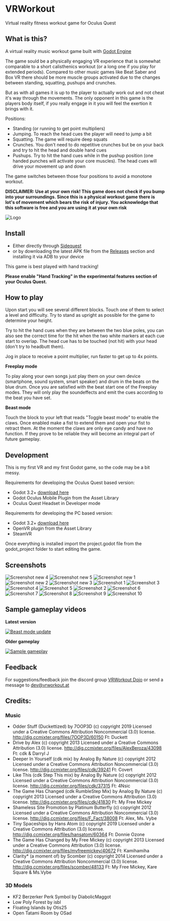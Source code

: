 # VRWorkout
Virtual reality fitness workout game for Oculus Quest

## What is this?

A virtual reality music workout game built with [Godot Engine](https://godotengine.org/)

The game sould be a physically engaging VR experience that is somewhat comparable to a short calisthenics workout (or a long one if you play for extended periods). Compared to other music games like Beat Saber and Box VR there should be more muscle groups activated due to the changes between standing, squatting, pushups and crunches. 

But as with all games it is up to the player to actually work out and not cheat it's way through the movements. The only opponent in this game is the players body itself, if you really engage in it you will feel the exertion it brings with it.

Positions:

* Standing (or running to get point multipliers)
* Jumping. To reach the head cues the player will need to jump a bit
* Squatting. The game will require deep squats
* Crunches. You don't need to do repetitive crunches but be on your back and try to hit the head and double hand cues
* Pushups. Try to hit the hand cues while in the pushup position (one handed punches will activate your core muscles). The head cues will drive your movement up and down

The game switches between those four positions to avoid a monotone workout.

**DISCLAIMER: Use at your own risk! This game does not check if you bump into your surroundings. Since this is a physical workout game there is lot's of movement which bears the risk of injury. You acknowledge that this software is free and you are using it at your own risk**

![Logo](https://github.com/mgschwan/VRWorkout/blob/master/web_assets/vrworkout_logo_new.jpg)

## Install

* Either directly through [Sidequest](https://sidequestvr.com/#/app/413) 
* or by downloading the latest APK file from the [Releases](https://github.com/mgschwan/VRWorkout/releases) section and installing it via ADB to your device

This game is best played with hand tracking!

__Please enable "Hand Tracking" in the experimental features section of your Oculus Quest.__


## How to play


Upon start you will see several different blocks. Touch one of them to select a level and difficulty. 
Try to stand as upright as possible for the game to determine your height.

Try to hit the hand cues when they are between the two blue poles, you can also see the correct time for the hit when the two white markers at each cue start to overlap. The head cue has to be touched (not hit) with your head (don't try to headbutt them).

Jog in place to receive a point multiplier, run faster to get up to 4x points.

__Freeplay mode__

To play along your own songs just play them on your own device (smartphone, sound system, smart speaker) and drum in the beats on the blue drum. Once you are satisfied with the beat start one of the Freeplay modes. They will only play the soundeffects and emit the cues according to the beat you have set.

__Beast mode__

Touch the block to your left that reads "Toggle beast mode" to enable the claws. Once enabled make a fist to extend them and open your fist to retract them. At the moment the claws are only eye candy and have no function. If they prove to be reliable they will become an integral part of future gameplay.

## Development

This is my first VR and my first Godot game, so the code may be a bit messy.

Requirements for developing the Oculus Quest based version:

* Godot 3.2+  [download here](https://godotengine.org/)
* Godot Oculus Mobile Plugin from the Asset Library
* Oculus Quest Headset in Developer mode

Requirements for developing the PC based version:

* Godot 3.2+ [download here](https://godotengine.org/)
* OpenVR plugin from the Asset Library
* SteamVR

Once everything is installed import the project.godot file from the godot_project folder to start editing the game.

## Screenshots
![Screenshot new 4](https://github.com/mgschwan/VRWorkout/blob/master/web_assets/vrworkout_beast_attack.jpg)
![Screenshot new 5](https://github.com/mgschwan/VRWorkout/blob/master/web_assets/vrworkout_beast_attack1.jpg)
![Screenshot new 1](https://github.com/mgschwan/VRWorkout/blob/master/web_assets/vrworkout_instructor.jpg)
![Screenshot new 2](https://github.com/mgschwan/VRWorkout/blob/master/web_assets/vrworkout_instructor2.jpg)
![Screenshot new 3](https://github.com/mgschwan/VRWorkout/blob/master/web_assets/vrworkout_instructor3.jpg)
![Screenshot 1](https://github.com/mgschwan/VRWorkout/blob/master/web_assets/vrworkout_menu.jpg)
![Screenshot 3](https://github.com/mgschwan/VRWorkout/blob/master/web_assets/vrworkout_side.jpg)
![Screenshot 4](https://github.com/mgschwan/VRWorkout/blob/master/web_assets/vrworkout_play_main.jpg)
![Screenshot 5](https://github.com/mgschwan/VRWorkout/blob/master/web_assets/vrworkout_stand.jpg)
![Screenshot 2](https://github.com/mgschwan/VRWorkout/blob/master/web_assets/vrworkout_double_punch.jpg)
![Screenshot 6](https://github.com/mgschwan/VRWorkout/blob/master/web_assets/vrworkout_main_menu.jpg)
![Screenshot 7](https://github.com/mgschwan/VRWorkout/blob/master/web_assets/vrworkout_beast_mode_claws.jpg)
![Screenshot 8](https://github.com/mgschwan/VRWorkout/blob/master/web_assets/vrworkout_claw_hit2.jpg)
![Screenshot 9](https://github.com/mgschwan/VRWorkout/blob/master/web_assets/vrworkout_claw_hit.jpg)
![Screenshot 10](https://github.com/mgschwan/VRWorkout/blob/master/web_assets/vrworkout_claw2.jpg)


## Sample gameplay videos

__Latest version__

[![Beast mode update](https://img.youtube.com/vi/6TnzuIsVT6o/0.jpg)](https://www.youtube.com/watch?v=6TnzuIsVT6o)

__Older gameplay__

[![Sample gameplay](https://img.youtube.com/vi/mSPQulHXlJo/0.jpg)](https://www.youtube.com/watch?v=mSPQulHXlJo)

## Feedback

For suggestions/feedback join the discord group [VRWorkout Dojo](https://discord.gg/Vg3vyah) or send a message to dev@vrworkout.at


## Credits:

### Music
* Odder Stuff (Duckettized) by 7OOP3D (c) copyright 2019 Licensed under a Creative Commons Attribution Noncommercial  (3.0) license. http://dig.ccmixter.org/files/7OOP3D/60150 Ft: Duckett
* Drive by Alex (c) copyright 2013 Licensed under a Creative Commons Attribution (3.0) license. http://dig.ccmixter.org/files/AlexBeroza/43098 Ft: cdk & Darryl J
* Deeper In Yourself (cdk mix) by Analog By Nature (c) copyright 2012 Licensed under a Creative Commons Attribution Noncommercial  (3.0) license. http://dig.ccmixter.org/files/cdk/39241 Ft: Covert
* Like This (cdk Step This mix) by Analog By Nature (c) copyright 2012 Licensed under a Creative Commons Attribution Noncommercial  (3.0) license. http://dig.ccmixter.org/files/cdk/37315 Ft: 4Nsic
* The Game Has Changed (cdk RumbleStep Mix) by Analog By Nature (c) copyright 2013 Licensed under a Creative Commons Attribution (3.0) license. http://dig.ccmixter.org/files/cdk/41830 Ft: My Free Mickey
* Shameless Site Promotion by Platinum Butterfly (c) copyright 2012 Licensed under a Creative Commons Attribution Noncommercial  (3.0) license. http://dig.ccmixter.org/files/F_Fact/38008 Ft: Alex, Ms. Vybe
* Tiny Spaceships by Hans Atom (c) copyright 2019 Licensed under a Creative Commons Attribution (3.0) license. http://dig.ccmixter.org/files/hansatom/60364 Ft: Donnie Ozone
* The Game Has Changed by My Free Mickey (c) copyright 2013 Licensed under a Creative Commons Attribution (3.0) license. http://dig.ccmixter.org/files/myfreemickey/40672 Ft: Kamihamiha
* Clarity* (a moment of) by Scomber (c) copyright 2014 Licensed under a Creative Commons Attribution Noncommercial  (3.0) license. http://dig.ccmixter.org/files/scomber/48133 Ft: My Free Mickey, Kare Square  & Ms.Vybe

### 3D Models

* KF2 Berzerker Perk Symbol by DiabolicMaggot
* Low Poly Forest by isbl 
* Floating Islands by Otis25 
* Open Tatami Room by OSad 
